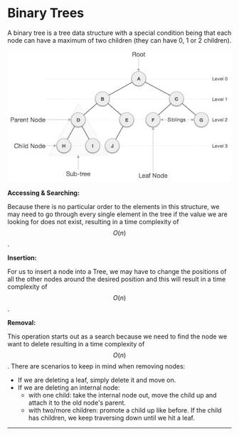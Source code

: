 # Binary Trees

A binary tree is a tree data structure with a special condition being that each node can have a maximum of two children (they can have 0, 1 or 2 children).

![](<../../../.gitbook/assets/image (33).png>)

**Accessing & Searching:**

Because there is no particular order to the elements in this structure, we may need to go through every single element in the tree if the value we are looking for does not exist, resulting in a time complexity of $$O(n)$$.

**Insertion:**

For us to insert a node into a Tree, we may have to change the positions of all the other nodes around the desired position and this will result in a time complexity of $$O(n)$$.

**Removal:**

This operation starts out as a search because we need to find the node we want to delete resulting in a time complexity of $$O(n)$$ . There are scenarios to keep in mind when removing nodes:

* If we are deleting a leaf, simply delete it and move on.
* If we are deleting an internal node:
  * with one child: take the internal node out, move the child up and attach it to the old node's parent.
  * with two/more children: promote a child up like before. If the child has children, we keep traversing down until we hit a leaf.

****

